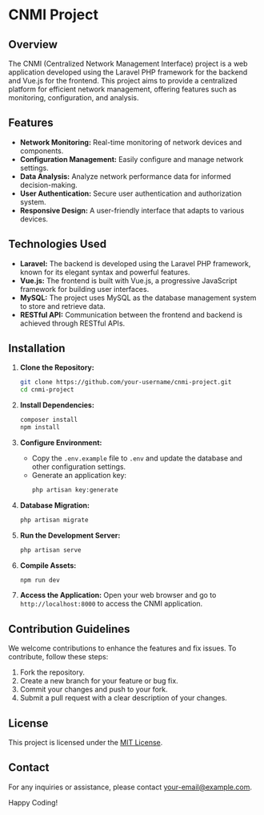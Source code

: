 # CNMI Project

## Overview

The CNMI (Centralized Network Management Interface) project is a web application developed using the Laravel PHP framework for the backend and Vue.js for the frontend. This project aims to provide a centralized platform for efficient network management, offering features such as monitoring, configuration, and analysis.

## Features

- **Network Monitoring:** Real-time monitoring of network devices and components.
- **Configuration Management:** Easily configure and manage network settings.
- **Data Analysis:** Analyze network performance data for informed decision-making.
- **User Authentication:** Secure user authentication and authorization system.
- **Responsive Design:** A user-friendly interface that adapts to various devices.

## Technologies Used

- **Laravel:** The backend is developed using the Laravel PHP framework, known for its elegant syntax and powerful features.
- **Vue.js:** The frontend is built with Vue.js, a progressive JavaScript framework for building user interfaces.
- **MySQL:** The project uses MySQL as the database management system to store and retrieve data.
- **RESTful API:** Communication between the frontend and backend is achieved through RESTful APIs.

## Installation

1. **Clone the Repository:**
    ```bash
    git clone https://github.com/your-username/cnmi-project.git
    cd cnmi-project
    ```

2. **Install Dependencies:**
    ```bash
    composer install
    npm install
    ```

3. **Configure Environment:**
    - Copy the `.env.example` file to `.env` and update the database and other configuration settings.
    - Generate an application key:
        ```bash
        php artisan key:generate
        ```

4. **Database Migration:**
    ```bash
    php artisan migrate
    ```

5. **Run the Development Server:**
    ```bash
    php artisan serve
    ```

6. **Compile Assets:**
    ```bash
    npm run dev
    ```

7. **Access the Application:**
    Open your web browser and go to `http://localhost:8000` to access the CNMI application.

## Contribution Guidelines

We welcome contributions to enhance the features and fix issues. To contribute, follow these steps:

1. Fork the repository.
2. Create a new branch for your feature or bug fix.
3. Commit your changes and push to your fork.
4. Submit a pull request with a clear description of your changes.

## License

This project is licensed under the [MIT License](LICENSE.md).

## Contact

For any inquiries or assistance, please contact [your-email@example.com](mailto:your-email@example.com).

Happy Coding!
